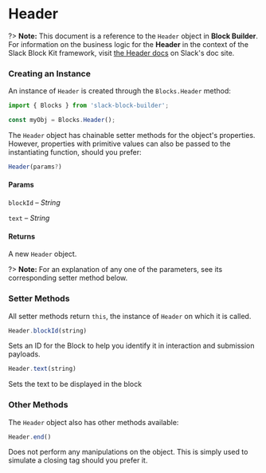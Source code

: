 # Header

?> **Note:** This document is a reference to the `Header` object in **Block Builder**. For information on the business logic for the **Header** in the context of the Slack Block Kit framework, visit [the Header docs](https:&#x2F;&#x2F;api.slack.com&#x2F;reference&#x2F;block-kit&#x2F;blocks#header) on Slack's doc site.

### Creating an Instance 

An instance of `Header` is created through the `Blocks.Header` method:

```javascript
import { Blocks } from 'slack-block-builder';

const myObj = Blocks.Header();
```


The `Header` object has chainable setter methods for the object's properties. However, properties with primitive values can also be passed to the instantiating function, should you prefer:

```javascript
Header(params?)
```

#### Params

`blockId` – *String*

`text` – *String*

#### Returns

A new `Header` object.

?> **Note:** For an explanation of any one of the parameters, see its corresponding setter method below.

### Setter Methods

All setter methods return `this`, the instance of `Header` on which it is called.

```javascript
Header.blockId(string)
```

Sets an ID for the Block to help you identify it in interaction and submission payloads.
```javascript
Header.text(string)
```

Sets the text to be displayed in the block


### Other Methods

The `Header` object also has other methods available:

```javascript
Header.end()
```

Does not perform any manipulations on the object. This is simply used to simulate a closing tag should you prefer it.

